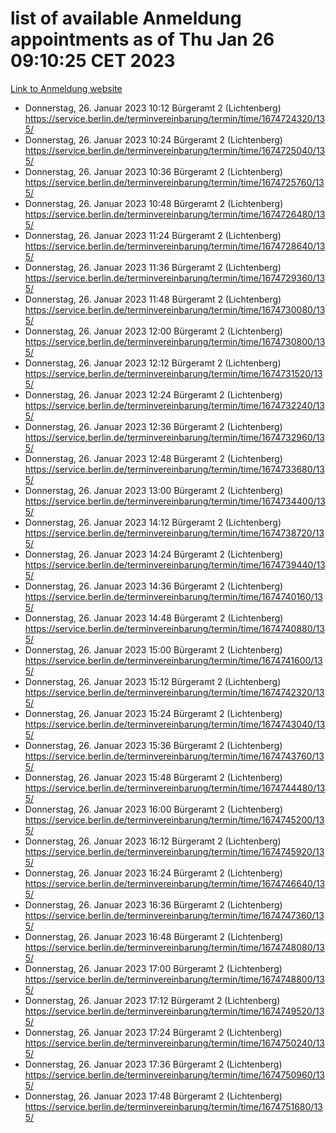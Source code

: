 # list of available Anmeldung appointments as of Thu Jan 26 09:10:25 CET 2023
[Link to Anmeldung website](https://service.berlin.de/terminvereinbarung/termin/tag.php?termin=0&anliegen[]=120686&dienstleisterlist=122210,122217,327316,122219,327312,122227,327314,122231,327346,122243,327348,122252,329742,122260,329745,122262,329748,122254,329751,122271,327278,122273,327274,122277,327276,330436,122280,327294,122282,327290,122284,327292,327539,122291,327270,122285,327266,122286,327264,122296,327268,150230,329760,122301,327282,122297,327286,122294,327284,122312,329763,122314,329775,122304,327330,122311,327334,122309,327332,122281,327352,122279,329772,122276,327324,122274,327326,122267,329766,122246,327318,122251,327320,122257,327322,122208,327298,122226,327300,121362,121364&herkunft=http%3A%2F%2Fservice.berlin.de%2Fdienstleistung%2F120686%2F)
- Donnerstag, 26. Januar 2023 10:12 Bürgeramt 2 (Lichtenberg) https://service.berlin.de/terminvereinbarung/termin/time/1674724320/135/
- Donnerstag, 26. Januar 2023 10:24 Bürgeramt 2 (Lichtenberg) https://service.berlin.de/terminvereinbarung/termin/time/1674725040/135/
- Donnerstag, 26. Januar 2023 10:36 Bürgeramt 2 (Lichtenberg) https://service.berlin.de/terminvereinbarung/termin/time/1674725760/135/
- Donnerstag, 26. Januar 2023 10:48 Bürgeramt 2 (Lichtenberg) https://service.berlin.de/terminvereinbarung/termin/time/1674726480/135/
- Donnerstag, 26. Januar 2023 11:24 Bürgeramt 2 (Lichtenberg) https://service.berlin.de/terminvereinbarung/termin/time/1674728640/135/
- Donnerstag, 26. Januar 2023 11:36 Bürgeramt 2 (Lichtenberg) https://service.berlin.de/terminvereinbarung/termin/time/1674729360/135/
- Donnerstag, 26. Januar 2023 11:48 Bürgeramt 2 (Lichtenberg) https://service.berlin.de/terminvereinbarung/termin/time/1674730080/135/
- Donnerstag, 26. Januar 2023 12:00 Bürgeramt 2 (Lichtenberg) https://service.berlin.de/terminvereinbarung/termin/time/1674730800/135/
- Donnerstag, 26. Januar 2023 12:12 Bürgeramt 2 (Lichtenberg) https://service.berlin.de/terminvereinbarung/termin/time/1674731520/135/
- Donnerstag, 26. Januar 2023 12:24 Bürgeramt 2 (Lichtenberg) https://service.berlin.de/terminvereinbarung/termin/time/1674732240/135/
- Donnerstag, 26. Januar 2023 12:36 Bürgeramt 2 (Lichtenberg) https://service.berlin.de/terminvereinbarung/termin/time/1674732960/135/
- Donnerstag, 26. Januar 2023 12:48 Bürgeramt 2 (Lichtenberg) https://service.berlin.de/terminvereinbarung/termin/time/1674733680/135/
- Donnerstag, 26. Januar 2023 13:00 Bürgeramt 2 (Lichtenberg) https://service.berlin.de/terminvereinbarung/termin/time/1674734400/135/
- Donnerstag, 26. Januar 2023 14:12 Bürgeramt 2 (Lichtenberg) https://service.berlin.de/terminvereinbarung/termin/time/1674738720/135/
- Donnerstag, 26. Januar 2023 14:24 Bürgeramt 2 (Lichtenberg) https://service.berlin.de/terminvereinbarung/termin/time/1674739440/135/
- Donnerstag, 26. Januar 2023 14:36 Bürgeramt 2 (Lichtenberg) https://service.berlin.de/terminvereinbarung/termin/time/1674740160/135/
- Donnerstag, 26. Januar 2023 14:48 Bürgeramt 2 (Lichtenberg) https://service.berlin.de/terminvereinbarung/termin/time/1674740880/135/
- Donnerstag, 26. Januar 2023 15:00 Bürgeramt 2 (Lichtenberg) https://service.berlin.de/terminvereinbarung/termin/time/1674741600/135/
- Donnerstag, 26. Januar 2023 15:12 Bürgeramt 2 (Lichtenberg) https://service.berlin.de/terminvereinbarung/termin/time/1674742320/135/
- Donnerstag, 26. Januar 2023 15:24 Bürgeramt 2 (Lichtenberg) https://service.berlin.de/terminvereinbarung/termin/time/1674743040/135/
- Donnerstag, 26. Januar 2023 15:36 Bürgeramt 2 (Lichtenberg) https://service.berlin.de/terminvereinbarung/termin/time/1674743760/135/
- Donnerstag, 26. Januar 2023 15:48 Bürgeramt 2 (Lichtenberg) https://service.berlin.de/terminvereinbarung/termin/time/1674744480/135/
- Donnerstag, 26. Januar 2023 16:00 Bürgeramt 2 (Lichtenberg) https://service.berlin.de/terminvereinbarung/termin/time/1674745200/135/
- Donnerstag, 26. Januar 2023 16:12 Bürgeramt 2 (Lichtenberg) https://service.berlin.de/terminvereinbarung/termin/time/1674745920/135/
- Donnerstag, 26. Januar 2023 16:24 Bürgeramt 2 (Lichtenberg) https://service.berlin.de/terminvereinbarung/termin/time/1674746640/135/
- Donnerstag, 26. Januar 2023 16:36 Bürgeramt 2 (Lichtenberg) https://service.berlin.de/terminvereinbarung/termin/time/1674747360/135/
- Donnerstag, 26. Januar 2023 16:48 Bürgeramt 2 (Lichtenberg) https://service.berlin.de/terminvereinbarung/termin/time/1674748080/135/
- Donnerstag, 26. Januar 2023 17:00 Bürgeramt 2 (Lichtenberg) https://service.berlin.de/terminvereinbarung/termin/time/1674748800/135/
- Donnerstag, 26. Januar 2023 17:12 Bürgeramt 2 (Lichtenberg) https://service.berlin.de/terminvereinbarung/termin/time/1674749520/135/
- Donnerstag, 26. Januar 2023 17:24 Bürgeramt 2 (Lichtenberg) https://service.berlin.de/terminvereinbarung/termin/time/1674750240/135/
- Donnerstag, 26. Januar 2023 17:36 Bürgeramt 2 (Lichtenberg) https://service.berlin.de/terminvereinbarung/termin/time/1674750960/135/
- Donnerstag, 26. Januar 2023 17:48 Bürgeramt 2 (Lichtenberg) https://service.berlin.de/terminvereinbarung/termin/time/1674751680/135/

